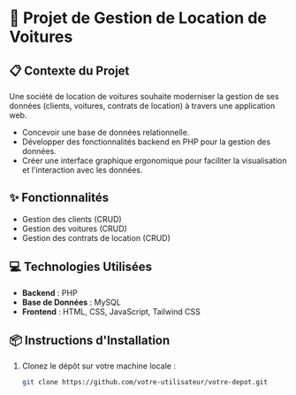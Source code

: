 # 🚗 Projet de Gestion de Location de Voitures

## 📋 Contexte du Projet
Une société de location de voitures souhaite moderniser la gestion de ses données (clients, voitures, contrats de location) à travers une application web.

- Concevoir une base de données relationnelle.
- Développer des fonctionnalités backend en PHP pour la gestion des données.
- Créer une interface graphique ergonomique pour faciliter la visualisation et l'interaction avec les données.

## ✨ Fonctionnalités
- Gestion des clients (CRUD)
- Gestion des voitures (CRUD)
- Gestion des contrats de location (CRUD)

## 💻 Technologies Utilisées
- **Backend** : PHP
- **Base de Données** : MySQL
- **Frontend** : HTML, CSS, JavaScript, Tailwind CSS

## 📦 Instructions d'Installation
1. Clonez le dépôt sur votre machine locale :
   ```bash
   git clone https://github.com/votre-utilisateur/votre-depot.git
